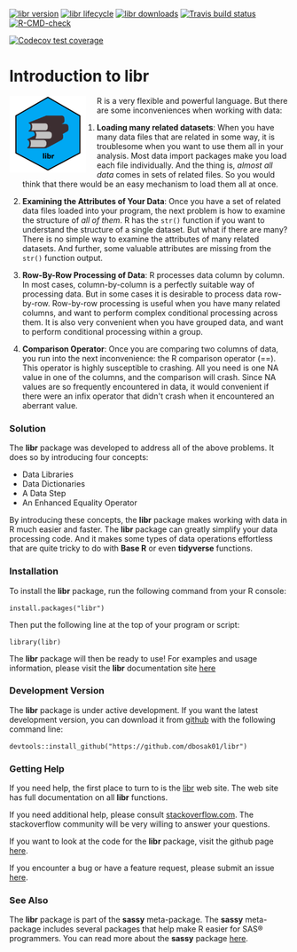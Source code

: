 <!-- badges: start -->
  
[![libr version](https://www.r-pkg.org/badges/version/libr)](https://cran.r-project.org/package=libr)
[![libr lifecycle](https://img.shields.io/badge/lifecycle-stable-blue.svg)](https://cran.r-project.org/package=libr)
[![libr downloads](https://cranlogs.r-pkg.org/badges/grand-total/libr)](https://cran.r-project.org/package=libr)
[![Travis build status](https://travis-ci.com/dbosak01/libr.svg?branch=master)](https://travis-ci.com/dbosak01/libr)
[![R-CMD-check](https://github.com/dbosak01/libr/workflows/R-CMD-check/badge.svg)](https://github.com/dbosak01/libr/actions)

[![Codecov test coverage](https://codecov.io/gh/dbosak01/libr/branch/master/graph/badge.svg)](https://codecov.io/gh/dbosak01/libr?branch=master)
<!-- badges: end -->
  
# Introduction to **libr** 
<img src="./man/images/libr1.png" align="left" height="138" style="margin-right: 20px"/>

R is a very flexible and powerful language.  But there are some inconveniences
when working with data:

1. **Loading many related datasets**:  When you have many data files
that are related in some way, it is troublesome when you want to use 
them all in your analysis.  Most data import packages make you load each
file individually. And the thing is, *almost all data* comes in sets of related 
files.  So you would think that there would be an easy mechanism 
to load them all at once.

2. **Examining the Attributes of Your Data**:  Once you have a set of related
data files loaded into your program, the next problem is how to examine 
the structure of *all of them*.  R has the `str()` function 
if you want to understand the structure of a single dataset.  But what if 
there are many?  There is no simple way to examine the attributes 
of many related datasets.  And further, some valuable attributes are missing 
from the `str()` function output.

3. **Row-By-Row Processing of Data**: R processes data column by column. 
In most cases, column-by-column is a perfectly suitable way of processing data. 
But in some cases it is desirable to process data row-by-row.  Row-by-row 
processing is useful when you have many related columns, and want to 
perform complex conditional processing across them.  It is also very convenient
when you have grouped data, and want to perform conditional processing
within a group.

4. **Comparison Operator**: Once you are comparing two
columns of data, you run into the next inconvenience: the R comparison operator
(==).  This operator is highly susceptible to crashing.  All you need is
one NA value in one of the columns, and the comparison will crash. Since
NA values are so frequently encountered in data, it would convenient if
there were an infix operator that didn't crash when it encountered an
aberrant value.  

### Solution

The **libr** package was developed to address all of the above problems. It does so
by introducing four concepts:

* Data Libraries
* Data Dictionaries
* A Data Step
* An Enhanced Equality Operator

By introducing these concepts, the **libr** package makes working with
data in R much easier and faster.  The **libr** package can greatly simplify
your data processing code.  And it makes some types of data operations effortless 
that are quite tricky to do with **Base R** or even **tidyverse** functions.

### Installation

To install the **libr** package, run the following 
command from your R console:

    install.packages("libr")


Then put the following line at the top of your program or script:

    library(libr)
    
The **libr** package will then be ready to use! For examples and usage 
information, please visit the **libr** documentation site 
[here](https://libr.r-sassy.org/articles/libr.html)

### Development Version

The **libr** package is under active development.  If you want the 
latest development version, you can download it from [github](https://github.com)
with the following command line:

    devtools::install_github("https://github.com/dbosak01/libr")
    
### Getting Help

If you need help, the first place 
to turn to is the [libr](https://libr.r-sassy.org) web site. The web site
has full documentation on all **libr** functions.

If you need additional help, please consult 
[stackoverflow.com](https://stackoverflow.com).  The stackoverflow 
community will be very willing to answer your questions.  

If you want to look at the code for the **libr** package, visit the
github page [here](https://github.com/dbosak01/libr).

If you encounter a bug or have a feature request, please submit an issue 
[here](https://github.com/dbosak01/libr/issues).

### See Also

The **libr** package is part of the **sassy** meta-package. 
The **sassy** meta-package includes several packages that help make R
easier for SAS® programmers.  You can read more about the **sassy** package
[here](https://sassy.r-sassy.org).
